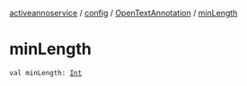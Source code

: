 [activeannoservice](../../index.md) / [config](../index.md) / [OpenTextAnnotation](index.md) / [minLength](./min-length.md)

# minLength

`val minLength: `[`Int`](https://kotlinlang.org/api/latest/jvm/stdlib/kotlin/-int/index.html)